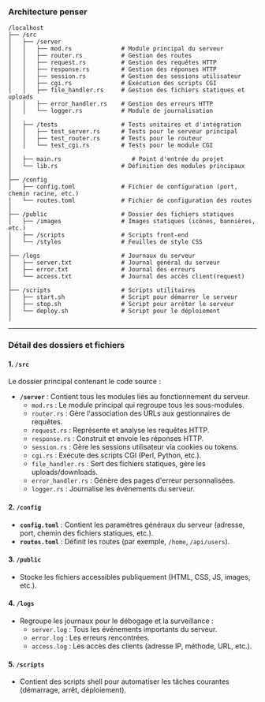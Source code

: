 
### **Architecture penser**

```
/localhost
├── /src
│   ├── /server
│   │   ├── mod.rs              # Module principal du serveur
│   │   ├── router.rs           # Gestion des routes
│   │   ├── request.rs          # Gestion des requêtes HTTP
│   │   ├── response.rs         # Gestion des réponses HTTP
│   │   ├── session.rs          # Gestion des sessions utilisateur
│   │   ├── cgi.rs              # Exécution des scripts CGI
│   │   ├── file_handler.rs     # Gestion des fichiers statiques et uploads
│   │   ├── error_handler.rs    # Gestion des erreurs HTTP
│   │   └── logger.rs           # Module de journalisation
│
│   ├── /tests                  # Tests unitaires et d'intégration
│   │   ├── test_server.rs      # Tests pour le serveur principal
│   │   ├── test_router.rs      # Tests pour le routeur
│   │   └── test_cgi.rs         # Tests pour le module CGI
│  
│   ├── main.rs                    # Point d'entrée du projet
│   └── lib.rs                  # Définition des modules principaux
│
├── /config
│   ├── config.toml             # Fichier de configuration (port, chemin racine, etc.)
│   └── routes.toml             # Fichier de configuration des routes
│
├── /public                     # Dossier des fichiers statiques
│   ├── /images                 # Images statiques (icônes, bannières, etc.)
│   ├── /scripts                # Scripts front-end
│   └── /styles                 # Feuilles de style CSS
│
├── /logs                       # Journaux du serveur
│   ├── server.txt              # Journal général du serveur
│   ├── error.txt               # Journal des erreurs
│   └── access.txt              # Journal des accès client(request)
│
├── /scripts                    # Scripts utilitaires
│   ├── start.sh                # Script pour démarrer le serveur
│   ├── stop.sh                 # Script pour arrêter le serveur
│   └── deploy.sh               # Script pour le déploiement
│
```

---

### **Détail des dossiers et fichiers**

#### **1. `/src`**
Le dossier principal contenant le code source :
- **`/server`** : Contient tous les modules liés au fonctionnement du serveur.
  - `mod.rs` : Le module principal qui regroupe tous les sous-modules.
  - `router.rs` : Gère l'association des URLs aux gestionnaires de requêtes.
  - `request.rs` : Représente et analyse les requêtes HTTP.
  - `response.rs` : Construit et envoie les réponses HTTP.
  - `session.rs` : Gère les sessions utilisateur via cookies ou tokens.
  - `cgi.rs` : Exécute des scripts CGI (Perl, Python, etc.).
  - `file_handler.rs` : Sert des fichiers statiques, gère les uploads/downloads.
  - `error_handler.rs` : Génère des pages d'erreur personnalisées.
  - `logger.rs` : Journalise les événements du serveur.

#### **2. `/config`**
- **`config.toml`** : Contient les paramètres généraux du serveur (adresse, port, chemin des fichiers statiques, etc.).
- **`routes.toml`** : Définit les routes (par exemple, `/home`, `/api/users`).

#### **3. `/public`**
- Stocke les fichiers accessibles publiquement (HTML, CSS, JS, images, etc.).

#### **4. `/logs`**
- Regroupe les journaux pour le débogage et la surveillance :
  - `server.log` : Tous les événements importants du serveur.
  - `error.log` : Les erreurs rencontrées.
  - `access.log` : Les accès des clients (adresse IP, méthode, URL, etc.).

#### **5. `/scripts`**
- Contient des scripts shell pour automatiser les tâches courantes (démarrage, arrêt, déploiement).
